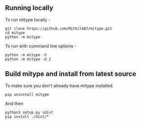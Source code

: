 
## Running locally

To run mitype locally -

```
git clone https://github.com/Mithil467/mitype.git
cd mitype
python -m mitype
```
To run with command line options -
```
python -m mitype -V
python -m mitype -d 2
```

## Build mitype and install from latest source

To make sure you don't already have mitype installed.

```
pip uninstall mitype
```
And then
```
python3 setup.py sdist
pip install ./dist/*
```
